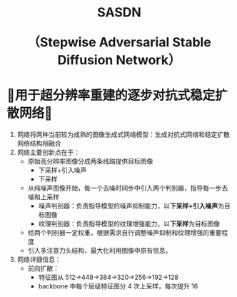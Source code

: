 <h1 align="center">SASDN

（Stepwise Adversarial Stable Diffusion Network）</h1>

# 🚀用于超分辨率重建的逐步对抗式稳定扩散网络🚀
1.  网络将两种当前较为成熟的图像生成式网络模型：生成对抗式网络和稳定扩散网络结构相融合
2.  网络主要创新点在于：
    - 原始高分辨率图像分成两条线路提供目标图像
        - 下采样+引入噪声
        - 下采样
    - 从纯噪声图像开始，每一个去噪时间步中引入两个判别器，指导每一步去噪和上采样
       - 噪声判别器：负责指导模型的噪声抑制能力，以**下采样+引入噪声**为目标图像
       - 纹理判别器：负责指导模型的纹理增强能力，以**下采样**为目标图像
    - 给两个判别器一定权重，根据需求自行调整噪声抑制和纹理增强的重要程度
    - 引入多注意力头结构，最大化利用图像中原有信息。
3. 网络详细信息：
   - 前向扩散：
      - 特征图从 512->448->384->320->256->192->128
      - backbone 中每个层级特征图分 4 次上采样，每次提升 16